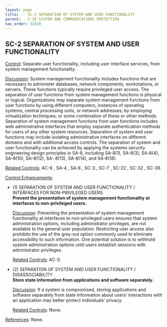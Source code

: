 ```yaml
---
layout: page
title: -- SC-2 SEPARATION OF SYSTEM AND USER FUNCTIONALITY 
parent: . 3.18 SYSTEM AND COMMUNICATIONS PROTECTION 
nav_order: 31820 
---
```


## SC-2 SEPARATION OF SYSTEM AND USER FUNCTIONALITY

<ins>Control</ins>: Separate user functionality, including user interface services, from system management functionality.

<ins>Discussion</ins>: System management functionality includes functions that are necessary to administer databases, network components, workstations, or servers. These functions typically require privileged user access. The separation of user functions from system management functions is physical or logical. Organizations may separate system management functions from user functions by using different computers, instances of operating systems, central processing units, or network addresses; by employing virtualization techniques; or some combination of these or other methods. Separation of system management functions from user functions includes web administrative interfaces that employ separate authentication methods for users of any other system resources. Separation of system and user functions may include isolating administrative interfaces on different domains and with additional access controls. The separation of system and user functionality can be achieved by applying the systems security engineering design principles in SA-8, including SA-8(1), SA-8(3), SA-8(4), SA-8(10), SA-8(12), SA- 8(13), SA-8(14), and SA-8(18).

<ins>Related Controls</ins>: AC-6 , SA-4 , SA-8 , SC-3 , SC-7 , SC-22 , SC-32 , SC-39.

<ins>Control Enhancements</ins>:
   
* (1) SEPARATION OF SYSTEM AND USER FUNCTIONALITY / INTERFACES FOR NON-PRIVILEGED USERS<br>
**Prevent the presentation of system management functionality at interfaces to non-privileged users.**

    <ins>Discussion</ins>: Preventing the presentation of system management functionality at interfaces to non-privileged users ensures that system administration options, including administrator privileges, are not available to the general user population. Restricting user access also prohibits the use of the grey-out option commonly used to eliminate accessibility to such information. One potential solution is to withhold system administration options until users establish sessions with administrator privileges.

    <ins>Related Controls</ins>: AC-3.
   
* (2) SEPARATION OF SYSTEM AND USER FUNCTIONALITY / DISASSOCIABILITY<br>
**Store state information from applications and software separately.**
 
    <ins>Discussion</ins>: If a system is compromised, storing applications and software separately from state information about users’ interactions with an application may better protect individuals’ privacy.

    <ins>Related Controls</ins>: None.

<ins>References</ins>: None.
